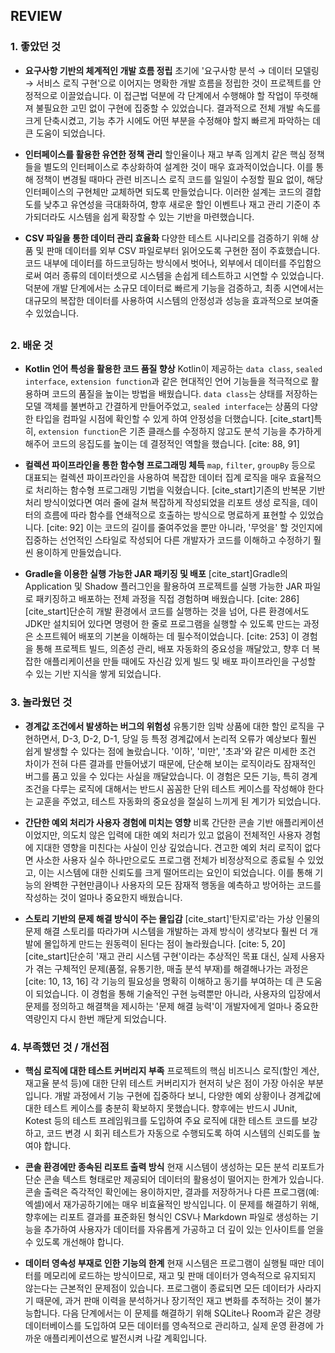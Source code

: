 ## REVIEW

### 1. 좋았던 것

* **요구사항 기반의 체계적인 개발 흐름 정립**
    초기에 '요구사항 분석 → 데이터 모델링 → 서비스 로직 구현'으로 이어지는 명확한 개발 흐름을 정립한 것이 프로젝트를 안정적으로 이끌었습니다. 이 접근법 덕분에 각 단계에서 수행해야 할 작업이 뚜렷해져 불필요한 고민 없이 구현에 집중할 수 있었습니다. 결과적으로 전체 개발 속도를 크게 단축시켰고, 기능 추가 시에도 어떤 부분을 수정해야 할지 빠르게 파악하는 데 큰 도움이 되었습니다.

* **인터페이스를 활용한 유연한 정책 관리**
    할인율이나 재고 부족 임계치 같은 핵심 정책들을 별도의 인터페이스로 추상화하여 설계한 것이 매우 효과적이었습니다. 이를 통해 정책이 변경될 때마다 관련 비즈니스 로직 코드를 일일이 수정할 필요 없이, 해당 인터페이스의 구현체만 교체하면 되도록 만들었습니다. 이러한 설계는 코드의 결합도를 낮추고 유연성을 극대화하여, 향후 새로운 할인 이벤트나 재고 관리 기준이 추가되더라도 시스템을 쉽게 확장할 수 있는 기반을 마련했습니다.

* **CSV 파일을 통한 데이터 관리 효율화**
    다양한 테스트 시나리오를 검증하기 위해 상품 및 판매 데이터를 외부 CSV 파일로부터 읽어오도록 구현한 점이 주효했습니다. 코드 내부에 데이터를 하드코딩하는 방식에서 벗어나, 외부에서 데이터를 주입함으로써 여러 종류의 데이터셋으로 시스템을 손쉽게 테스트하고 시연할 수 있었습니다. 덕분에 개발 단계에서는 소규모 데이터로 빠르게 기능을 검증하고, 최종 시연에서는 대규모의 복잡한 데이터를 사용하여 시스템의 안정성과 성능을 효과적으로 보여줄 수 있었습니다.

##
### 2. 배운 것

* **Kotlin 언어 특성을 활용한 코드 품질 향상**
    Kotlin이 제공하는 `data class`, `sealed interface`, `extension function`과 같은 현대적인 언어 기능들을 적극적으로 활용하며 코드의 품질을 높이는 방법을 배웠습니다. `data class`는 상태를 저장하는 모델 객체를 불변하고 간결하게 만들어주었고, `sealed interface`는 상품의 다양한 타입을 컴파일 시점에 확인할 수 있게 하여 안정성을 더했습니다. [cite_start]특히, `extension function`은 기존 클래스를 수정하지 않고도 분석 기능을 추가하게 해주어 코드의 응집도를 높이는 데 결정적인 역할을 했습니다. [cite: 88, 91]

* **컬렉션 파이프라인을 통한 함수형 프로그래밍 체득**
    `map`, `filter`, `groupBy` 등으로 대표되는 컬렉션 파이프라인을 사용하여 복잡한 데이터 집계 로직을 매우 효율적으로 처리하는 함수형 프로그래밍 기법을 익혔습니다. [cite_start]기존의 반복문 기반 처리 방식이었다면 여러 줄에 걸쳐 복잡하게 작성되었을 리포트 생성 로직을, 데이터의 흐름에 따라 함수를 연쇄적으로 호출하는 방식으로 명료하게 표현할 수 있었습니다. [cite: 92] 이는 코드의 길이를 줄여주었을 뿐만 아니라, '무엇을' 할 것인지에 집중하는 선언적인 스타일로 작성되어 다른 개발자가 코드를 이해하고 수정하기 훨씬 용이하게 만들었습니다.

* **Gradle을 이용한 실행 가능한 JAR 패키징 및 배포**
    [cite_start]Gradle의 Application 및 Shadow 플러그인을 활용하여 프로젝트를 실행 가능한 JAR 파일로 패키징하고 배포하는 전체 과정을 직접 경험하며 배웠습니다. [cite: 286] [cite_start]단순히 개발 환경에서 코드를 실행하는 것을 넘어, 다른 환경에서도 JDK만 설치되어 있다면 명령어 한 줄로 프로그램을 실행할 수 있도록 만드는 과정은 소프트웨어 배포의 기본을 이해하는 데 필수적이었습니다. [cite: 253] 이 경험을 통해 프로젝트 빌드, 의존성 관리, 배포 자동화의 중요성을 깨달았고, 향후 더 복잡한 애플리케이션을 만들 때에도 자신감 있게 빌드 및 배포 파이프라인을 구성할 수 있는 기반 지식을 쌓게 되었습니다.

### 3. 놀라웠던 것

* **경계값 조건에서 발생하는 버그의 위험성**
    유통기한 임박 상품에 대한 할인 로직을 구현하면서, D-3, D-2, D-1, 당일 등 특정 경계값에서 논리적 오류가 예상보다 훨씬 쉽게 발생할 수 있다는 점에 놀랐습니다. '이하', '미만', '초과'와 같은 미세한 조건 차이가 전혀 다른 결과를 만들어냈기 때문에, 단순해 보이는 로직이라도 잠재적인 버그를 품고 있을 수 있다는 사실을 깨달았습니다. 이 경험은 모든 기능, 특히 경계 조건을 다루는 로직에 대해서는 반드시 꼼꼼한 단위 테스트 케이스를 작성해야 한다는 교훈을 주었고, 테스트 자동화의 중요성을 절실히 느끼게 된 계기가 되었습니다.

* **간단한 예외 처리가 사용자 경험에 미치는 영향**
    비록 간단한 콘솔 기반 애플리케이션이었지만, 의도치 않은 입력에 대한 예외 처리가 있고 없음이 전체적인 사용자 경험에 지대한 영향을 미친다는 사실이 인상 깊었습니다. 견고한 예외 처리 로직이 없다면 사소한 사용자 실수 하나만으로도 프로그램 전체가 비정상적으로 종료될 수 있었고, 이는 시스템에 대한 신뢰도를 크게 떨어뜨리는 요인이 되었습니다. 이를 통해 기능의 완벽한 구현만큼이나 사용자의 모든 잠재적 행동을 예측하고 방어하는 코드를 작성하는 것이 얼마나 중요한지 배웠습니다.

* **스토리 기반의 문제 해결 방식이 주는 몰입감**
    [cite_start]'탄지로'라는 가상 인물의 문제 해결 스토리를 따라가며 시스템을 개발하는 과제 방식이 생각보다 훨씬 더 개발에 몰입하게 만드는 원동력이 된다는 점이 놀라웠습니다. [cite: 5, 20] [cite_start]단순히 '재고 관리 시스템 구현'이라는 추상적인 목표 대신, 실제 사용자가 겪는 구체적인 문제(품절, 유통기한, 매출 분석 부재)를 해결해나가는 과정은 [cite: 10, 13, 16] 각 기능의 필요성을 명확히 이해하고 동기를 부여하는 데 큰 도움이 되었습니다. 이 경험을 통해 기술적인 구현 능력뿐만 아니라, 사용자의 입장에서 문제를 정의하고 해결책을 제시하는 '문제 해결 능력'이 개발자에게 얼마나 중요한 역량인지 다시 한번 깨닫게 되었습니다.

### 4. 부족했던 것 / 개선점

* **핵심 로직에 대한 테스트 커버리지 부족**
    프로젝트의 핵심 비즈니스 로직(할인 계산, 재고율 분석 등)에 대한 단위 테스트 커버리지가 현저히 낮은 점이 가장 아쉬운 부분입니다. 개발 과정에서 기능 구현에 집중하다 보니, 다양한 예외 상황이나 경계값에 대한 테스트 케이스를 충분히 확보하지 못했습니다. 향후에는 반드시 JUnit, Kotest 등의 테스트 프레임워크를 도입하여 주요 로직에 대한 테스트 코드를 보강하고, 코드 변경 시 회귀 테스트가 자동으로 수행되도록 하여 시스템의 신뢰도를 높여야 합니다.

* **콘솔 환경에만 종속된 리포트 출력 방식**
    현재 시스템이 생성하는 모든 분석 리포트가 단순 콘솔 텍스트 형태로만 제공되어 데이터의 활용성이 떨어지는 한계가 있습니다. 콘솔 출력은 즉각적인 확인에는 용이하지만, 결과를 저장하거나 다른 프로그램(예: 엑셀)에서 재가공하기에는 매우 비효율적인 방식입니다. 이 문제를 해결하기 위해, 향후에는 리포트 결과를 표준화된 형식인 CSV나 Markdown 파일로 생성하는 기능을 추가하여 사용자가 데이터를 자유롭게 가공하고 더 깊이 있는 인사이트를 얻을 수 있도록 개선해야 합니다.

* **데이터 영속성 부재로 인한 기능의 한계**
    현재 시스템은 프로그램이 실행될 때만 데이터를 메모리에 로드하는 방식이므로, 재고 및 판매 데이터가 영속적으로 유지되지 않는다는 근본적인 문제점이 있습니다. 프로그램이 종료되면 모든 데이터가 사라지기 때문에, 과거 판매 이력을 분석하거나 장기적인 재고 변화를 추적하는 것이 불가능합니다. 다음 단계에서는 이 문제를 해결하기 위해 SQLite나 Room과 같은 경량 데이터베이스를 도입하여 모든 데이터를 영속적으로 관리하고, 실제 운영 환경에 가까운 애플리케이션으로 발전시켜 나갈 계획입니다.
